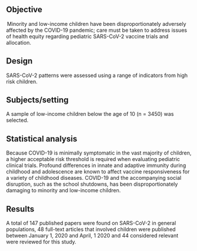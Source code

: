 ## Objective
 Minority and low-income children have been disproportionately adversely affected by the COVID-19 pandemic; care must be taken to address issues of health equity regarding pediatric SARS-CoV-2 vaccine trials and allocation.
    
## Design
SARS-CoV-2 patterns were assessed using a range of indicators from high risk children.

## Subjects/setting
A sample of low-income children below the age of 10 (n = 3450) was selected.
    
## Statistical analysis
Because COVID-19 is minimally symptomatic in the vast majority of children, a higher acceptable risk threshold is required when evaluating pediatric clinical trials. Profound differences in innate and adaptive immunity during childhood and adolescence are known to affect vaccine responsiveness for a variety of childhood diseases. COVID-19 and the accompanying social disruption, such as the school shutdowns, has been disproportionately damaging to minority and low-income children.
    
## Results 
A total of 147 published papers were found on SARS-CoV-2 in general populations, 48 full-text articles that involved children were published between January 1, 2020 and April, 1 2020 and 44 considered relevant were reviewed for this study.
